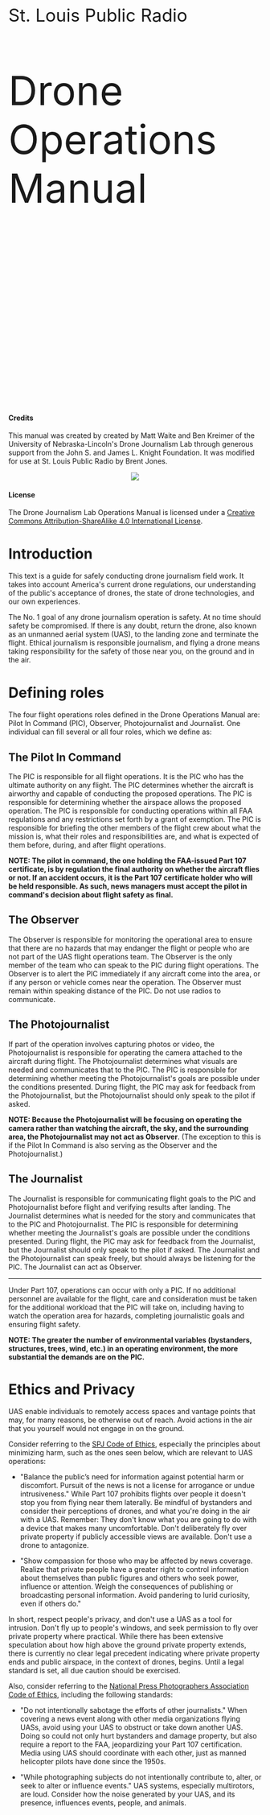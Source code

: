 <div style="padding-top:300px"></div>
<p style="font-size:35px">St. Louis Public Radio</p>
<p style="font-size:80px">Drone Operations Manual</p>
<div style="page-break-after: always;"></div>
<div style="padding-top:300px"></div>

#### Credits

This manual was created by created by Matt Waite and Ben Kreimer of the University of Nebraska-Lincoln's Drone Journalism Lab through generous support from the John S. and James L. Knight Foundation. It was modified for use at St. Louis Public Radio by Brent Jones.

<center><img src="knight-logo-small.jpg"></center>

#### License

The Drone Journalism Lab Operations Manual is licensed under a [Creative Commons Attribution-ShareAlike 4.0 International License](http://creativecommons.org/licenses/by-sa/4.0/).

<div style="page-break-after: always;"></div>

# Introduction

This text is a guide for safely conducting drone journalism field work. It takes into account America's current drone regulations, our understanding of the public's acceptance of drones, the state of drone technologies, and our own experiences.

The No. 1 goal of any drone journalism operation is safety. At no time should safety be compromised. If there is any doubt, return the drone, also known as an unmanned aerial system (UAS), to the landing zone and terminate the flight. Ethical journalism is responsible journalism, and flying a drone means taking responsibility for the safety of those near you, on the ground and in the air.

# Defining roles

The four flight operations roles defined in the Drone Operations Manual are: Pilot In Command (PIC), Observer, Photojournalist and Journalist. One individual can fill several or all four roles, which we define as:

## The Pilot In Command

The PIC is responsible for all flight operations. It is the PIC who has the ultimate authority on any flight. The PIC determines whether the aircraft is airworthy and capable of conducting the proposed operations. The PIC is responsible for determining whether the airspace allows the proposed operation. The PIC is responsible for conducting operations within all FAA regulations and any restrictions set forth by a grant of exemption. The PIC is responsible for briefing the other members of the flight crew about what the mission is, what their roles and responsibilities are, and what is expected of them before, during, and after flight operations. 

**NOTE: The pilot in command, the one holding the FAA-issued Part 107 certificate, is by regulation the final authority on whether the aircraft flies or not. If an accident occurs, it is the Part 107 certificate holder who will be held responsible. As such, news managers must accept the pilot in command's decision about flight safety as final.**

## The Observer

The Observer is responsible for monitoring the operational area to ensure that there are no hazards that may endanger the flight or people who are not part of the UAS flight operations team. The Observer is the only member of the team who can speak to the PIC during flight operations. The Observer is to alert the PIC immediately if any aircraft come into the area, or if any person or vehicle comes near the operation. The Observer must remain within speaking distance of the PIC. Do not use radios to communicate.

## The Photojournalist

If part of the operation involves capturing photos or video, the Photojournalist is responsible for operating the camera attached to the aircraft during flight. The Photojournalist determines what visuals are needed and communicates that to the PIC. The PIC is responsible for determining whether meeting the Photojournalist's goals are possible under the conditions presented. During flight, the PIC may ask for feedback from the Photojournalist, but the Photojournalist should only speak to the pilot if asked. 

**NOTE: Because the Photojournalist will be focusing on operating the camera rather than watching the aircraft, the sky, and the surrounding area, the Photojournalist may not act as Observer**. (The exception to this is if the Pilot In Command is also serving as the Observer and the Photojournalist.)

## The Journalist

The Journalist is responsible for communicating flight goals to the PIC and Photojournalist before flight and verifying results after landing. The Journalist determines what is needed for the story and communicates that to the PIC and Photojournalist. The PIC is responsible for determining whether meeting the Journalist's goals are possible under the conditions presented.  During flight, the PIC may ask for feedback from the Journalist, but the Journalist should only speak to the pilot if asked. The Journalist and the Photojournalist can speak freely, but should always be listening for the PIC. The Journalist can act as Observer.

---

Under Part 107, operations can occur with only a PIC. If no additional personnel are available for the flight, care and consideration must be taken for the additional workload that the PIC will take on, including having to watch the operation area for hazards, completing journalistic goals and ensuring flight safety. 

**NOTE: The greater the number of environmental variables (bystanders, structures, trees, wind, etc.) in an operating environment, the more substantial the demands are on the PIC.**

# Ethics and Privacy

UAS enable individuals to remotely access spaces and vantage points that may, for many reasons, be otherwise out of reach. Avoid actions in the air that you yourself would not engage in on the ground. 

Consider referring to the [SPJ Code of Ethics](http://www.spj.org/ethicscode.asp), especially the principles about minimizing harm, such as the ones seen below, which are relevant to UAS operations: 

* "Balance the public’s need for information against potential harm or discomfort. Pursuit of the news is not a license for arrogance or undue intrusiveness." While Part 107 prohibits flights over people it doesn't stop you from flying near them laterally. Be mindful of bystanders and consider their perceptions of drones, and what you're doing in the air with a UAS. Remember: They don't know what you are going to do with a device that makes many uncomfortable. Don't deliberately fly over private property if publicly accessible views are available. Don't use a drone to antagonize.

* "Show compassion for those who may be affected by news coverage. Realize that private people have a greater right to control information about themselves than public figures and others who seek power, influence or attention. Weigh the consequences of publishing or broadcasting personal information. Avoid pandering to lurid curiosity, even if others do." 

In short, respect people's privacy, and don't use a UAS as a tool for intrusion. Don't fly up to people's windows, and seek permission to fly over private property where practical. While there has been extensive speculation about how high above the ground private property extends, there is currently no clear legal precedent indicating where private property ends and public airspace, in the context of drones, begins. Until a legal standard is set, all due caution should be exercised.

Also, consider referring to the [National Press Photographers Association Code of Ethics](https://nppa.org/code_of_ethics), including the following standards:

* "Do not intentionally sabotage the efforts of other journalists." When covering a news event along with other media organizations flying UASs, avoid using your UAS to obstruct or take down another UAS. Doing so could not only hurt bystanders and damage property, but also require a report to the FAA, jeopardizing your Part 107 certification. Media using UAS should coordinate with each other, just as manned helicopter pilots have done since the 1950s. 

* "While photographing subjects do not intentionally contribute to, alter, or seek to alter or influence events." UAS systems, especially multirotors, are loud. Consider how the noise generated by your UAS, and its presence, influences events, people, and animals.

<div style="page-break-after: always;"></div>

## Training

Training is an important part of maintaining safe operating procedures. It is the responsibility of the Pilot in Command to conduct drone journalism work safely, and so it is the PIC's responsibility to ensure all members of the flight crew are adequately trained. The PIC should take into account the training and experience levels of the crew, as well as the PIC's own level of training and experience when planning and executing a mission.

Regardless of training and experience, all members of the flight crew must be briefed by the PIC before each flight both to reiterate the general responsibilities of each member as well as to cover flight-specific information.

### Operators

A Part 107-licensed pilot-in-command must be present for all flights, and, if not operating the controls, able to immediately take over the controls. Per Part 107, non-licensed operators are permitted as long as the PIC is able to take over the controls immediately.

Anyone operating the controls should be trained by the PIC or be able to show they have been trained elsewhere.

The PIC's decision about who may operate the UAS is final.

### Observers

Observers should be trained by a PIC prior to serving as an Observer on a story.

### Photojournalists

If a UAS has dual-operator capability, the Photojournalist operating the camera should be trained on it prior to serving as the Photojournalist on a story.

<div style="page-break-after: always;"></div>

## General Operating Procedures

A professional UAS operation is one that involves careful planning and forethought. Before embarking on using drones to do journalism, pilots and organizations should take several steps. First and foremost, the pilot should practice with the drone to be used. Your first flight with the drone should not be for a story. Familiarization with the platform is essential. News organizations wanting to use drones should speak with local police and fire departments well before news breaks, alerting them of future news-gathering using drones.

The general operating procedures for drone flights are divided into sections: 

* Story Planning — What is the story and why are we using the drone to cover it?
* Flight Planning — What conditions might we encounter during the flight?
* Pre-trip — Is all equipment prepared for the flight? All crew properly briefed?
* Pre-flight — Is the location as expected? Is the equipment operating properly?
* Flight
* Post-flight — Did the equipment perform as expected?
* Post-trip — Was the mission completed as expected? Does any equipment need to be checked, repaired or replaced? Complete logs.
* Post-Story — Was the story as expected? Did the use of the UAS serve its intended purpose? Was it worth the investment?

The general requirements in each are encapsulated in checklists designed to help ensure each step is accomplished.

Aside from "Flight", each section has a sheet that must be filled out and kept in the UAS Logbook.

The sections, and the reasoning behind them, are described here:

### Story Planning

Before bringing a UAS into an environment, operational personnel should define the goals of the UAS flight before doing more specific mission planning.

First, the basics: Date and time to fly, and whether those are flexible; the location; and the end product being sought through the use of the drone (photos, video, other).

Then, consider:

* What's the story we're aiming to cover?
* What purpose is the drone serving in your story?
* What context is the drone adding to your story?
* Be specific. What shots do you need? 
* How much drone video or photography do you need to tell the story?
* What privacy issues can you anticipate and what steps have you taken to mitigate them?
* What ethical issues can you anticipate and what steps have you taken to mitigate them?

### Flight Planning

Prior to embarking on any drone operation, the pilot in command must gather information about the proposed flight area to ensure safe operations that comply with Federal Aviation Regulations. 

#### Location

Questions the PIC must answer about the location are:

* What is the exact location?
* What's the altitude of the location? How might it affect your UAS and payload during flight?
* Have you reviewed aviation aviation charts of the location and surroundings?
* What airspace is it in? 
* Are there any airspace/TFR/NOTAM restrictions in place or anticipated?
* Do you need permission from air traffic control (ATC) or an FAA waiver?
* Have you pulled publicly available aerial images of the area or conducted a site survey?
* Are you flying on or over private property? Do you have permission of the landowner to operate there?
* What is there? Are there hazards to aviation?   
* How many people can you expect around the area?
* What is your plan to prevent flight over people?
* What will the weather be? Have you consulted an aviation weather forecast? Or if the trip is immediate, have you consulted local weather sources, such as an aviation weather report (METAR), or obtained a flight briefing from Flight Services?
* Are your weather parameters within Part 107 minimums? 
* Are wind levels below the operational maximums set by the manufacturer or by your own operational guidelines?
* Have you factored in the effects of temperature on the batteries? 

### Pre-Trip Checklist

Immediately before leaving, the PIC should complete the pre-trip checklist. This includes basic information, a drone check, info check, packing list and briefing.

#### Basic information

* Who is serving on the flight crew for this mission?
* When do you need to be at the location?
* How much travel time is involved?

#### Drone check

Before leaving for the operations area, the PIC should conduct a pre-trip inspection of the UAS and other equipment. A pre-trip inspection includes charging batteries, checking various mounting hardware, and checking the camera and storage media to ensure it is sufficient for the task. 

* Are batteries charged (drone, controllers, iPads, aviation radio)?
* Inspect drone and correct any issues found
* Ensure memory card is emptied

#### Information check

The PIC must review up-to-date important information before each flight.

* Check airspace map
* Check NOTAMs
* Check TFRs
* Check weather

#### Packing list

The PIC must ensure all equipment is properly packed for transport to the location.

#### Briefing

The PIC is responsible for briefing all operations personnel on each phase of flight. The PIC will designate the observer, the photojournalist and the journalist, will explain their roles and what will happen during flight. 

A PIC briefing should cover, at a minimum:

* Who is fulfilling each role in flight operations
* The expectations of each member of the flight crew
* A general description of the operations area.
* The expected weather at the location
* Any known hazards, including winds, obstacles, known high traffic areas, any nearby airports or expected air traffic
* The specific mission goals, including expected shots, angles or subjects
* Any known privacy or ethical issues and mitigation steps
* Pre-flight rules
* Flight rules
* Post-flight rules

### Pre-Flight

Pre-flight operations are done immediately before any flight work is to occur. The pre-flight checklist repeats some of the pre-trip checklist, such as inspecting the aircraft and some of the control surfaces. Pre-trip and pre-flight inspections help ensure airworthiness and will serve as an early warning for both maintenance issues and for mechanical issues that could substantially affect or cancel flight operations.

The general rules of pre-flight are:

* The PIC touches the UAS. The PIC is responsible for the aircraft and all around them. Thus, the PIC will conduct the pre-flight inspection, connect the batteries, etc.
* When on site, operations personnel must delineate a takeoff and landing area of at least 10 feet x 10 feet and ensure it is free of debris.
* When on site, if non-operations people are around, operations personnel may be required to secure an area to be kept free of people so the UAS can operate without flying over people. That place may be the takeoff and landing zone. That space, to remain free of people, should be as large as the PIC thinks is practical. 
* Weather can be very localized. When you arrive, you should check your location weather against the weather report you got from a flight briefing or automated observation service. Cloud ceilings will be most difficult to estimate on site, so be reasonable. If the clouds look low, stay low. Don't fly if fog is present.
* Wind conditions also vary by location. An anemometer is a valuable tool for measuring wind on site, informing the PIC if wind speeds are within operational limits and how they may affect flight operations. 
* Turn off WiFi connectivity on any UAS mounted devices, such as cameras. Active WiFi devices on the UAS can interfere with critical RC and video transmissions. Because most non-military UAS systems use 2.4GHz for either RC or video transmission, only enable WiFi if you are certain there will be no interference with your UAS hardware.
* Before takeoff, make sure your compass is not receiving interference from nearby metal objects, and that you have enough GPS satellite connections.
* After power up and takeoff, perform final control and telemetry checks at low hover before beginning mission.

### Flight

The flight checklist isn't really a checklist. It's a Do Constantly list. It's listed as a reminder. UAS operators must:

* Be constantly scanning for airborne traffic or obstacles. The observer must report them immediately.
* Be constantly scanning for people on the ground in the flight area. The observer must report them immediately.
* Be constantly checking battery levels and returning before reaching 25 percent of the remaining capacity. 
* Be constantly checking flight parameters like altitude to ensure they remain within restrictions and operational goals.

At battery changes, and at battery changes only, should the PIC, Observer, Photojournalist and Journalist discuss changes to the operational plan. While the UAS is in flight, the PIC needs to focus on flying, and the observer needs to focus on hazards.

### Post-Flight

The post-flight checklist is broken into three parts: Shutting down the drone, which is done by the PIC; inspecting the aircraft; and collecting information to enter into the logs. Logging is an important part of aviation safety and will serve as an important document in maintenance of your UAS.

### Post-Trip

The post-trip checklist is also broken into three parts.

#### Logging and equipment checklist

Logging flight and battery information is essential to spotting problems with the drone on the ground rather than having them happen in the air. This section also includes collecting data from the memory card and camera maintenance.

#### Equipment condition checklist

This section is a status check for all equipment used, to determine whether it's in good shape, may require extra attention, or needs repair or replacement.

#### Mission summary

This section serves as a short summary of the mission, with space to note any adverse conditions or incidents.

### Post-Story

This section serves as a check on the use of the drone:

* Did it serve its purpose?
* Was it worth the time/energy?
* Was the outcome appropriately promoted?
* How can we improve the process?

## Logging

UAS operations can be divided into three separate logs, largely transported over from manned aviation. They are a maintenance log, a battery log, and a flight log. 

### Maintenance Log

A maintenance log is a simple list of issues to be checked or fixed between flights. PICs should note any issue that should be checked, from an odd wobble, unusual sound, an unusually hot motor at landing, to a complete component failure. The log should include the date, UAS Make & Model, UAS Registration Number, the ID number of the battery used when the issue occurred, the issue, who reported it, the date repaired, who repaired it and notes.

### Battery Log

A battery log serves as a warning for when a battery is getting worn out and could fail. UAS batteries will degrade, providing progressively less flight time. Fully charged batteries that go unused and are not discharged for over a week can also lead to damaged battery cells. A battery log will highlight failing batteries, and give the PIC a guide as to how much time a battery will give in flight. A battery log should note the date, UAS make and model, UAS registration number, the number of past charges, the percentage of battery power remaining at shutdown, total flight time, battery depletion rate, any signs of puffing (an indicator that the battery is damaged), and usage conditions. For example, if you loaded a DJI Inspire with a 360 video camera rig containing six GoPros cameras, and flew it on a 100°F day, you would make note of those operating conditions.

### Flight Log

A flight log will highlight the important events that occur from the time a UAS takes off to the time it has landed and been powered down by the PIC. Each UAS will have its own log. It should note the date, the battery used during flight, and the total flight time. Each entry should also have space for important and relevant notes about the flight, which may include a mission overview, flying conditions, distance flown, take-off and landing locations, a hard landing, etc.

<div style="page-break-after: always;"></div>

## Normal Operating Checklists

What follows are the normal operating checklists to be completed for each flight.

<div style="page-break-after: always;"></div>

#### Pre-Trip Checklist 

#### Date: ______________________

Item                     | Action                             | Status |  
------------------------ | ---------------------------------- | ------ |  
Batteries                | Charge                             |        |  
Controller Batteries     | Charge                             |        |  
Propeller nuts           | Check and tighten                  |        |  
Landing strut screws     | Check and tighten                  |        |  
Motor mount screws       | Check and tighten                  |        |  
Gimbal wiring            | Check and tighten                  |        |  
Gimbal mount             | Check and tighten                  |        |  
Gimbal camera harness    | Check and tighten                  |        |  
Compass wiring           | Check and reseat                   |        |  
Airframe check           | Inspect for damage                 |        |  
Registration markings    | Check for display                  |        |  
Camera battery           | Charge                             |        |  
Camera memory card       | Check and empty                    |        |  
Mission planning meeting | Record goals of the flight         |        |  
Airspace check           | Consult airspace map, NOTAMs, TFRs |        |  
Airport check            | Contact ATC, if needed             |        |  

<div style="page-break-after: always;"></div>

#### Pre-Flight Checklist 

#### Date: ______________________

Item                    | Action                                                                     | Status |  
----------------------- | -------------------------------------------------------------------------- | ------ |  
Weather                 | Check location conditions against weather reports                          |        |  
Wind conditions         | Measure at location, check operation maximums                              |        |  
Flight area             | Visually inspect for hazards, note, and report                             |        |  
Takeoff/landing area    | Delineate and clear of debris                                              |        |  
Operations area         | Delineate > 15 feet from takeoff area                                      |        |  
Flight area             | If needed, secure flight area to be kept free from people to ensure safety |        |  
Pre-flight meeting      | Review goals                                                               |        |  
WiFi                    | Turn off WiFi connectivity on any UAS mounted device, including cameras    |        |  
Airworthiness check     | Visually inspect aircraft                                                  |        |  
Airworthiness check     | Visually inspect control surfaces and linkages                             |        |  
Airworthiness check     | Inspect props for balance, damage                                          |        |  
Airworthiness check     | Check camera/gimbal security                                               |        |  
Airworthiness check     | Verify controller batteries                                                |        |  
Airworthiness check     | Verify controller is on                                                    |        |  
Airworthiness check     | Verify UAS battery                                                         |        |  
Airworthiness check     | Verify UAS battery is on                                                   |        |  
Airworthiness check     | Verify display panel working properly                                      |        |  
Airworthiness check     | Calibrate compass, if necessary                                            |        |  
Airworthiness check     | Check navigation and telemetry connection                                  |        |  
Non-PIC personnel       | Leave takeoff area, if present                                             |        |  
PIC                     | Leave takeoff area before launch                                           |        |  
Video monitor           | Check wireless connection                                                  |        |  
All clear check         | Check takeoff area, airspace, flight area                                  |        |  
Power up                | Unlock motors, increase throttle                                           |        |  
Final pre-mission check | At low hover, check telemetry status                                       |        |  
Final pre-mission check | At low hover, check prop balance and controls                              |        |  

<div style="page-break-after: always;"></div>

#### Flight Checklist 

#### Date: ______________________

Item                   | Action                                          | Status |  
---------------------- | ----------------------------------------------- | ------ |  
Airborne hazard check  | Observer reports immediately (Over-communicate) |        |  
Ground hazard check    | Observer reports immediately                    |        |  
Battery check          | PIC monitors battery levels frequently          |        |  
Flight parameter check | PIC evaluates altitude                          |        |  
Low battery alert      | Return to landing area                          |        |  
Battery change         | Pilot in command changes the battery            |        |  
Battery change meeting | Evaluate mission goals                          |        |  

<div style="page-break-after: always;"></div>

#### Post-Flight Checklist

#### Date: ______________________

Item            | Action                                | Status |  
--------------- | ------------------------------------- | ------ |  
Battery removal | Pilot in command removes the battery  |        |  
Controller      | Turn off after battery removal        |        |  
Motor check     | Touch motors to check for overheating |        |  
Camera          | Turn off if required                  |        |  
Memory card     | Remove from camera                    |        |  
Propellers      | Visual inspection, log changes        |        |  
Landing struts  | Visual inspection, log changes        |        |  
Gimbal          | Visual inspection, log changes        |        |  
Housing         | Return UAS to case after inspection   |        |  
Flight log      | Update flight log                     |        |  

<div style="page-break-after: always;"></div>

## Emergency Procedures

#### Lost Link/Mission Procedures

**General Operational Guidelines**: The RC link is for the PIC to directly control the aircraft. If the PIC enables the UAS to operate autonomously and automated flight functionality is lost, the drone will revert to RC control and the PIC will take over flight, return it to the landing zone and land. If the UAS starts showing any sign of not following the automated flight path, and the manual override doesn't happen automatically, the PIC should take the steps necessary for manual control. Check your UAS manual for how to manually override autonomous operation. If the RC link is lost, many commercial based UAS systems are configured with an automatic return to home procedure built-in to the UAS flight controller to prevent drift outside of the operation area. 

**Lost Autonomous Flight Procedure Checklist**

Actor|Action
----|------
PIC|Verifies automated flight has stopped
PIC|Verbally notifies Observer
PIC|PIC assumes control via RC, if possible
Observer|Observer notifies other operations personnel
PIC|Returns UAS to pre-determined landing area as safely practical
PIC|Land UAS

<div style="page-break-after: always;"></div>

**Lost RC Control Procedure Checklist**

Actor|Action
----|------
PIC|Verifies lost link
PIC|Verbally notifies Observer
Observer|Verbally notifies other operations personnel
PIC|Turns off RC controller
PIC|Turns RC controller on
PIC|If positive control returns, PIC lands immediately
PIC|If positive control does not return, PIC alerts Observer
PIC|Verifies that Return to Home function has engaged
PIC/Observer|Verifies that landing area is clear, clear if necessary
PIC|Upon UAS landing PIC turns off battery immediately 

<div style="page-break-after: always;"></div>

#### Emergency Assumption of Control

During any automated flight, if there is any concern that the UAS is not flying the planned mission or that control characteristics are abnormal, the PIC will take manual control of the UAS with RC control, return it to the landing zone if possible, and land it. There may be minor problems that do not require emergency assumption of control. In these cases, the GCS communication can direct the UAS to land or the PIC can manually land the UAS.

**Emergency Assumption of Control Checklist**

Actor|Action
----|------
PIC|Verifies abnormal operation
PIC|Verbally notifies Observer
Observer|Verbally notifies other operations personnel
PIC|Assumes control of UAS using RC
PIC|If necessary, begin emergency landing at a safe location
PIC|If practical, return UAS to pre-determined landing zone, execute landing

<div style="page-break-after: always;"></div>

#### Loss of Sight

Regulations require that the UAS remain within Visual Line of Sight(VLOS) at all times. If, that VLOS is broken, the PIC should return to VLOS immediately if possible. If PIC cannot return UAS to VLOS, using the GCS, the PIC should execute a preprogrammed flight path to return to the landing zone.

**Loss of Sight Checklist**

Actor|Action
----|------
PIC|Notifies Observer of broken VLOS
Observer|Reports if UAS is within Observer's VLOS
Observer|If UAS is out of VLOS, alert PIC to begin Loss of Sight procedures
PIC|If possible, reverse course to return to VLOS as soon as safe
PIC|If course reversal is not possible, execute return to home procedure via RC Control or GCS
PIC|Report when UAS is in VLOS
Observer|Report when UAS is in VLOS
PIC|Post flight, record conditions that led to loss of VLOS

<div style="page-break-after: always;"></div>

#### Other In-Flight Emergencies

In most emergency situations, the general protocol is to land as soon as is safely practical. In many emergency situations, landing at the pre-determined landing zone will not be possible. The goal is a controlled, safe landing.

**Loss of Power/Motor**

Actor|Action
----|------
PIC|Attempt control the UAS to land in open, safe area
PIC|Alert operations personnel of emergency situation
Observer|Alert others to emergency situation
PIC|Post flight, record details of flight for report

**In-Flight Fire**

Actor|Action
----|------
PIC|Attempt control the UAS to land in open, safe area
PIC|Alert operations personnel of emergency situation
Observer|Alert others to emergency situation
PIC|Post flight, record details of flight for report

<div style="page-break-after: always;"></div>

## Glossary

AGL - Above Ground Level. 

GCS - Ground Control Station.

Journalist (as defined in this manual) - Responsible for communicating flight goals to the PIC before flight and verifying results after landing.

NOTAM - Notice to Airmen. A notice released by an aviation authority to alert PICs of potential hazards on a flight route, or at a location that could affect the safety of the flight.

Observer (as defined in this manual) - Responsible for monitoring the operational area to ensure that there are no hazards that may endanger the flight or people not part of the UAS flight operation team.

PIC - Pilot In Command. Responsible for all flight operations.

UAS - Unmanned Aerial System.

METAR - Aviation Weather Report.

VLOS - Visual line of sight. Part 107 requires PICs to fly their UAS within visual line of sight. Binoculars and other devices to extend vision are not allowed.
























